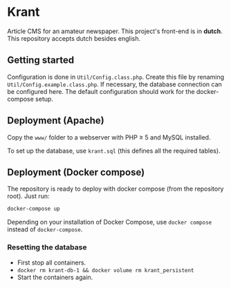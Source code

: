 # Krant
Article CMS for an amateur newspaper.
This project's front-end is in **dutch**. This repository accepts dutch besides english.

## Getting started

Configuration is done in `Util/Config.class.php`. Create this file by renaming `Util/Config.example.class.php`. If
necessary, the database connection can be configured here. The default configuration should work for the docker-compose
setup.

## Deployment (Apache)
Copy the `www/` folder to a webserver with PHP ≥ 5 and MySQL installed.

To set up the database, use `krant.sql` (this defines all the required tables).

## Deployment (Docker compose)
The repository is ready to deploy with docker compose (from the repository root). Just run:

```bash
docker-compose up
```

Depending on your installation of Docker Compose, use `docker compose` instead of `docker-compose`.

### Resetting the database
 - First stop all containers.
 - `docker rm krant-db-1 && docker volume rm krant_persistent`
 - Start the containers again.
